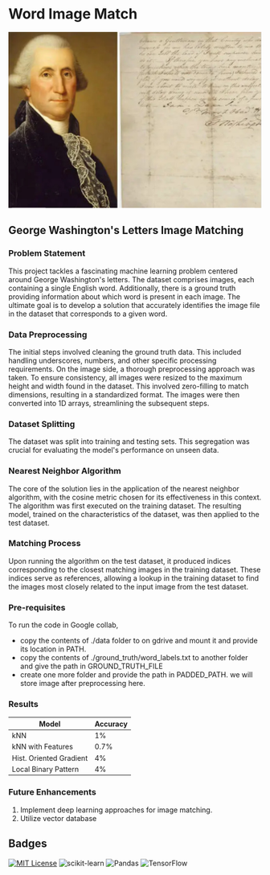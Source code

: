 # Word Image Match
<img src="./img/header.jpeg" alt="Stroke" height="350" width="700">

## George Washington's Letters Image Matching
### Problem Statement
This project tackles a fascinating machine learning problem centered around George Washington's letters. The dataset comprises images, each containing a single English word. Additionally, there is a ground truth providing information about which word is present in each image. The ultimate goal is to develop a solution that accurately identifies the image file in the dataset that corresponds to a given word.

### Data Preprocessing
The initial steps involved cleaning the ground truth data. This included handling underscores, numbers, and other specific processing requirements. On the image side, a thorough preprocessing approach was taken. To ensure consistency, all images were resized to the maximum height and width found in the dataset. This involved zero-filling to match dimensions, resulting in a standardized format. The images were then converted into 1D arrays, streamlining the subsequent steps.

### Dataset Splitting
The dataset was split into training and testing sets. This segregation was crucial for evaluating the model's performance on unseen data.

### Nearest Neighbor Algorithm
The core of the solution lies in the application of the nearest neighbor algorithm, with the cosine metric chosen for its effectiveness in this context. The algorithm was first executed on the training dataset. The resulting model, trained on the characteristics of the dataset, was then applied to the test dataset.

### Matching Process
Upon running the algorithm on the test dataset, it produced indices corresponding to the closest matching images in the training dataset. These indices serve as references, allowing a lookup in the training dataset to find the images most closely related to the input image from the test dataset.

### Pre-requisites  
To run the code in Google collab, 
- copy the contents of ./data folder to on gdrive and mount it and provide its location in PATH.
- copy the contents of ./ground_truth/word_labels.txt to another folder and give the path in GROUND_TRUTH_FILE
- create one more folder and provide the path in PADDED_PATH. we will store image after preprocessing here.

### Results 

| Model | Accuracy | 
|----------|----------|
| kNN| 1% |
| kNN with Features| 0.7% |
| Hist. Oriented Gradient| 4% |
| Local Binary Pattern| 4% |

### Future Enhancements
1. Implement deep learning approaches for image matching.
2. Utilize vector database

## Badges
[![MIT License](https://img.shields.io/badge/License-MIT-green.svg)](https://choosealicense.com/licenses/mit/)
![scikit-learn](https://img.shields.io/badge/scikit--learn-%23F7931E.svg?style=for-the-badge&logo=scikit-learn&logoColor=white)
![Pandas](https://img.shields.io/badge/pandas-%23150458.svg?style=for-the-badge&logo=pandas&logoColor=white)
![TensorFlow](https://img.shields.io/badge/TensorFlow-%23FF6F00.svg?style=for-the-badge&logo=TensorFlow&logoColor=white)

